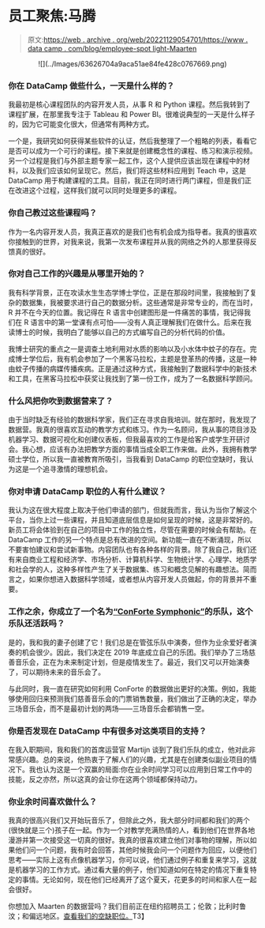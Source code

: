 # 员工聚焦:马腾

> 原文:[https://web . archive . org/web/20221129054701/https://www . data camp . com/blog/employee-spot light-Maarten](https://web.archive.org/web/20221129054701/https://www.datacamp.com/blog/employee-spotlight-maarten)

<center>![](../Images/63626704a9aca51ae84fe428c0767669.png)</center>

### 你在 DataCamp 做些什么，一天是什么样的？

我最初是核心课程团队的内容开发人员，从事 R 和 Python 课程。然后我转到了课程扩展，在那里我专注于 Tableau 和 Power BI。很难说典型的一天是什么样子的，因为它可能变化很大，但通常有两种方式。

一个是，我研究如何获得某些软件的认证，然后我整理了一个粗略的列表，看看它是否可以成为一个可行的课程。接下来就是创建概念性的课程、练习和演示视频。另一个过程是我们与外部主题专家一起工作，这个人提供应该出现在课程中的材料，以及我们应该如何呈现它。然后，我们将这些材料应用到 Teach 中，这是 DataCamp 用于构建课程的工具。目前，我正在同时进行两门课程，但是我们正在改进这个过程，这样我们就可以同时处理更多的课程。

### 你自己教过这些课程吗？

作为一名内容开发人员，我真正喜欢的是我们也有机会成为指导者。我真的很喜欢你接触到的世界，对我来说，我第一次发布课程并从我的网络之外的人那里获得反馈真的很好。

### 你对自己工作的兴趣是从哪里开始的？

我有科学背景，正在攻读水生生态学博士学位，正是在那段时间里，我接触到了复杂的数据集，我被要求进行自己的数据分析。这些通常是非常专业的，而在当时，R 并不在今天的位置。我记得在 R 语言中创建图形是一件痛苦的事情，我记得我们在 R 语言中的第一堂课有点可怕——没有人真正理解我们在做什么。后来在我读博士的时候，我明白了能够以自己的方式编写自己的分析代码的价值。

我博士研究的重点之一是调查土地利用对水质的影响以及小水体中蚊子的存在。完成博士学位后，我有机会参加了一个黑客马拉松，主题是登革热的传播，这是一种由蚊子传播的病媒传播疾病。正是通过这种方式，我接触到了数据科学中的新技术和工具，在黑客马拉松中获奖让我找到了第一份工作，成为了一名数据科学顾问。

### 什么风把你吹到数据营来了？

由于当时缺乏有经验的数据科学家，我们正在寻求自我培训。就在那时，我发现了数据营。我真的很喜欢互动的教学方式和练习。作为一名顾问，我从事的项目涉及机器学习、数据可视化和创建仪表板，但我最喜欢的工作是给客户或学生开研讨会。我心想，应该有办法把教学方面的事情当成全职工作来做。此外，我拥有教学硕士学位，所以我一直被教育所吸引，当我看到 DataCamp 的职位空缺时，我认为这是一个追寻激情的理想机会。

### 你对申请 DataCamp 职位的人有什么建议？

我认为这在很大程度上取决于他们申请的部门，但就我而言，我认为当你了解这个平台，当你上过一些课程，并且知道底层信息是如何呈现的时候，这是非常好的。新员工将会体验到在自己的项目中工作的独立性，尽管在需要的时候会有帮助。在 DataCamp 工作的另一个特点是总有改进的空间。新功能一直在不断涌现，所以不要害怕建议和尝试新事物。内容团队也有各种各样的背景。除了我自己，我们还有来自商业工程和经济学、市场分析、计算机科学、生物统计学、心理学、地质学和社会学的人，这种多样性产生了关于数据集、练习和概念见解的有趣想法。简而言之，如果你想进入数据科学领域，或者想从内容开发人员做起，你的背景并不重要。

### 工作之余，你成立了一个名为[“ConForte Symphonic”](https://web.archive.org/web/20220525044715/https://www.conforte.be/)的乐队，这个乐队还活跃吗？

是的，我和我的妻子创建了它！我们总是在管弦乐队中演奏，但作为业余爱好者演奏的机会很少。因此，我们决定在 2019 年底成立自己的乐团。我们举办了三场慈善音乐会，正在为未来制定计划，但是疫情发生了。最近，我们又可以开始演奏了，可以期待未来的音乐会了。

与此同时，我一直在研究如何利用 ConForte 的数据做出更好的决策。例如，我能够使用回归来预测我们慈善音乐会的门票销售数量，我们做出了正确的决定，举办三场音乐会，而不是最初计划的两场——三场音乐会都销售一空。

### 你是否发现在 DataCamp 中有很多对这类项目的支持？

在我入职期间，我和我们的首席运营官 Martijn 谈到了我们乐队的成立，他对此非常感兴趣。总的来说，他热衷于了解人们的兴趣，尤其是在创建类似副业项目的情况下。我也认为这是一个双赢的局面:你在业余时间学习可以应用到日常工作中的技能，反之亦然，所以这真的会让你在这两个领域都保持动力。

### 你业余时间喜欢做什么？

我真的很高兴我们又开始玩音乐了，但除此之外，我大部分时间都和我们的两个(很快就是三个)孩子在一起。作为一个对教学充满热情的人，看到他们在世界各地漫游并第一次接受这一切真的很好。我真的很喜欢建立他们对事物的理解，所以如果他们问一个问题，我有时会回答，其他时候我会问一个问题作为回应，以便他们思考——实际上这有点像机器学习，你可以说，他们通过例子和重复来学习，这就是机器学习的工作方式。通过看大量的例子，他们知道如何在特定的情况下重复特定的事情。无论如何，现在他们已经离开了这个夏天，花更多的时间和家人在一起会很好。

你想加入 Maarten 的数据营吗？我们目前正在纽约招聘员工；伦敦；比利时鲁汶；和偏远地区。[查看我们的空缺职位。](https://web.archive.org/web/20220525044715/https://www.datacamp.com/jobs/)T3】
